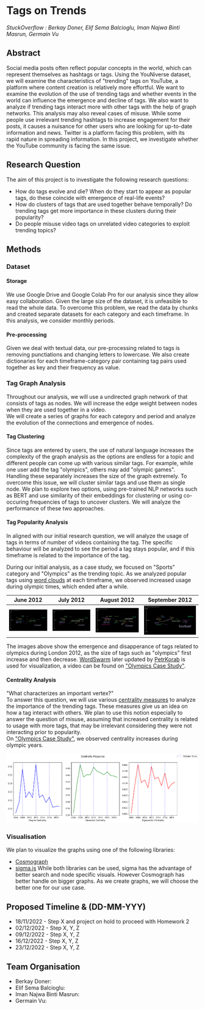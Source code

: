# Tags on Trends

*StuckOverflow : Berkay Doner, Elif Sema Balcioglu, Iman Najwa Binti Masrun, Germain Vu*

## Abstract 
  
Social media posts often reflect popular concepts in the world, which can represent themselves as hashtags or tags. Using the YouNiverse dataset, we will examine the characteristics of "trending" tags on YouTube, a platform where content creation is relatively more effortful. We want to examine the evolution of the use of trending tags and whether events in the world can influence the emergence and decline of tags. We also want to analyze if trending tags interact more with other tags with the help of graph networks. This analysis may also reveal cases of misuse. While some people use irrelevant trending hashtags to increase engagement for their posts, it causes a nuisance for other users who are looking for up-to-date information and news. Twitter is a platform facing this problem, with its rapid nature in spreading information. In this project, we investigate whether the YouTube community is facing the same issue.

## Research Question
The aim of this project is to investigate the following research questions:

* How do tags evolve and die? When do they start to appear as popular tags, do these coincide with emergence of real-life events? 
* How do clusters of tags that are used together behave temporally? Do trending tags get more importance in these clusters during their popularity?
* Do people misuse video tags on unrelated video categories to exploit trending topics?   

## Methods

### Dataset
#### Storage
We use Google Drive and Google Colab Pro for our analysis since they allow easy collaboration. Given the large size of the dataset, it is unfeasible to read the whole data. To overcome this problem, we read the data by chunks and created separate datasets for each category and each timeframe. In this analysis, we consider monthly periods.

#### Pre-processing
Given we deal with textual data, our pre-processing related to tags is removing punctiations and changing letters to lowercase. We also create dictionaries for each timeframe-category pair containing tag pairs used together as key and their frequency as value.

### Tag Graph Analysis

Throughout our analysis, we will use a undirected graph network of that consists of tags as nodes. We will increase the edge weight between nodes when they are used together in a video.  
We will create a series of graphs for each category and period and analyze the evolution of the connections and emergence of nodes.

#### Tag Clustering

Since tags are entered by users, the use of natural language increases the complexity of the graph analysis as the options are endless for a topic and different people can come up with various similar tags. For example, while one user add the tag "olympics", others may add "olympic games". Handling these separately increases the size of the graph extremely. To overcome this issue, we will cluster similar tags and use them as single node. We plan to explore two options, using pre-trained NLP networks such as BERT and use similarity of their embeddings for clustering or using co-occuring frequencies of tags to uncover clusters. We will analyze the performance of these two approaches.

#### Tag Popularity Analysis

In aligned with our initial research question, we will analyze the usage of tags in terms of number of videos containing the tag. The specific behaviour will be analyzed to see the period a tag stays popular, and if this timeframe is related to the importance of the tag. 

During our initial analysis, as a case study, we focused on "Sports" category and "Olympics" as the trending topic. 
As we analyzed popular tags using [word clouds](https://en.wikipedia.org/wiki/Tag_cloud) at each timeframe, we observed increased usage during olympic times, which ended after a while. 

June 2012 | July 2012 | August 2012 | September 2012  
:-----:|:-----:|:-----:|:-----:
 ![](https://raw.githubusercontent.com/epfl-ada/ada-2022-project-stuckoverflow/main/figures/june2012.png)  |  ![](https://raw.githubusercontent.com/epfl-ada/ada-2022-project-stuckoverflow/main/figures/july2012.png) | ![](https://raw.githubusercontent.com/epfl-ada/ada-2022-project-stuckoverflow/main/figures/august2012.png) | ![](https://raw.githubusercontent.com/epfl-ada/ada-2022-project-stuckoverflow/main/figures/september2012.png)
 
The images above show the emergence and disapperance of tags related to olympics during London 2012, as the size of tags such as "olympics" first increase and then decrease. [WordSwarm](https://github.com/thisIsMikeKane/WordSwarm) later updated by [PetrKorab](https://github.com/PetrKorab/Animated-Word-Cloud-in-Economics) is used for visualization, a video can be found on ["Olympics Case Study"]().

#### Centrality Analysis

"What characterizes an important vertex?"   
To answer this question, we will use various [centrality measures](https://en.wikipedia.org/wiki/Centrality) to analyze the importance of the trending tags. These measures give us an idea on how a tag interact with others. We plan to use this notion especially to answer the question of misuse, assuming that increased centrality is related to usage with more tags, that may be irrelevant considering they were not interacting prior to popularity.  
On ["Olympics Case Study"](), we observed centrality increases during olympic years.

 ![](https://raw.githubusercontent.com/epfl-ada/ada-2022-project-stuckoverflow/main/figures/centrality.png)

### Visualisation

We plan to visualize the graphs using one of the following libraries:
- [Cosmograph](https://cosmograph.app/)
- [sigma.js](https://www.sigmajs.org/)
While both libraries can be used, sigma has the advantage of better search and node specific visuals. However Cosmograph has better handle on bigger graphs. As we create graphs, we will choose the better one for our use case.


## Proposed Timeline & (DD-MM-YYY)
* 18/11/2022 - Step X and project on hold to proceed with Homework 2
* 02/12/2022 - Step X, Y, Z
* 09/12/2022 - Step X, Y, Z
* 16/12/2022 - Step X, Y, Z
* 23/12/2022 - Step X, Y, Z

## Team Organisation 
- Berkay Doner:
- Elif Sema Balcioglu:
- Iman Najwa Binti Masrun:
- Germain Vu:
